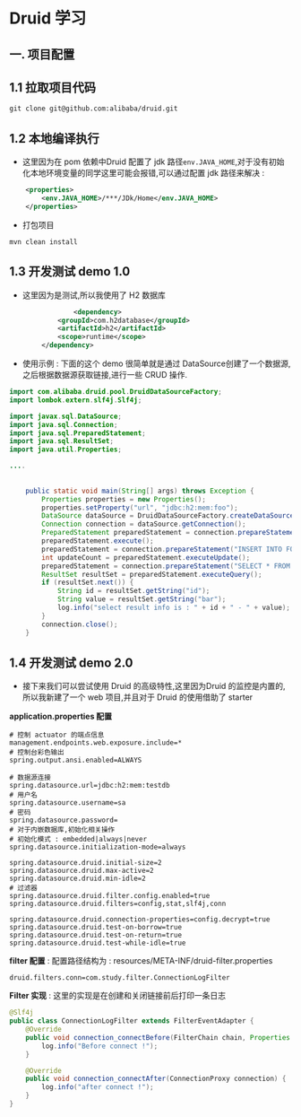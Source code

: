 # Druid 学习



## 一. 项目配置



## 1.1 拉取项目代码

```shell
git clone git@github.com:alibaba/druid.git
```

## 1.2 本地编译执行

- 这里因为在 pom 依赖中Druid 配置了 jdk 路径`env.JAVA_HOME`,对于没有初始化本地环境变量的同学这里可能会报错,可以通过配置 jdk 路径来解决 : 

```xml
	<properties>
		<env.JAVA_HOME>/***/JDk/Home</env.JAVA_HOME>
	</properties>
```

- 打包项目

```shell
mvn clean install
```


## 1.3 开发测试 demo 1.0

- 这里因为是测试,所以我使用了 H2 数据库

```xml
				<dependency>
            <groupId>com.h2database</groupId>
            <artifactId>h2</artifactId>
            <scope>runtime</scope>
        </dependency>
```

- 使用示例 : 下面的这个 demo 很简单就是通过 DataSource创建了一个数据源,之后根据数据源获取链接,进行一些 CRUD 操作.

```java
import com.alibaba.druid.pool.DruidDataSourceFactory;
import lombok.extern.slf4j.Slf4j;

import javax.sql.DataSource;
import java.sql.Connection;
import java.sql.PreparedStatement;
import java.sql.ResultSet;
import java.util.Properties;

....
  
 
	public static void main(String[] args) throws Exception {
        Properties properties = new Properties();
        properties.setProperty("url", "jdbc:h2:mem:foo");
        DataSource dataSource = DruidDataSourceFactory.createDataSource(properties);
        Connection connection = dataSource.getConnection();
        PreparedStatement preparedStatement = connection.prepareStatement("CREATE TABLE FOO (ID INT IDENTITY, BAR VARCHAR(64))");
        preparedStatement.execute();
        preparedStatement = connection.prepareStatement("INSERT INTO FOO (ID, BAR) VALUES (1, 'aaa')");
        int updateCount = preparedStatement.executeUpdate();
        preparedStatement = connection.prepareStatement("SELECT * FROM FOO");
        ResultSet resultSet = preparedStatement.executeQuery();
        if (resultSet.next()) {
            String id = resultSet.getString("id");
            String value = resultSet.getString("bar");
            log.info("select result info is : " + id + " - " + value);
        }
        connection.close();
    }
```

## 1.4 开发测试 demo 2.0

- 接下来我们可以尝试使用 Druid 的高级特性,这里因为Druid 的监控是内置的,所以我新建了一个 web 项目,并且对于 Druid 的使用借助了 starter

**application.properties 配置**

```properties
# 控制 actuator 的端点信息
management.endpoints.web.exposure.include=*
# 控制台彩色输出
spring.output.ansi.enabled=ALWAYS

# 数据源连接
spring.datasource.url=jdbc:h2:mem:testdb
# 用户名
spring.datasource.username=sa
# 密码
spring.datasource.password=
# 对于内嵌数据库,初始化相关操作
# 初始化模式 : embedded|always|never
spring.datasource.initialization-mode=always

spring.datasource.druid.initial-size=2
spring.datasource.druid.max-active=2
spring.datasource.druid.min-idle=2
# 过滤器
spring.datasource.druid.filter.config.enabled=true
spring.datasource.druid.filters=config,stat,slf4j,conn

spring.datasource.druid.connection-properties=config.decrypt=true
spring.datasource.druid.test-on-borrow=true
spring.datasource.druid.test-on-return=true
spring.datasource.druid.test-while-idle=true
```

**filter 配置** : 配置路径结构为 : resources/META-INF/druid-filter.properties

```properties
druid.filters.conn=com.study.filter.ConnectionLogFilter
```

**Filter 实现** : 这里的实现是在创建和关闭链接前后打印一条日志

```java
@Slf4j
public class ConnectionLogFilter extends FilterEventAdapter {
	@Override
	public void connection_connectBefore(FilterChain chain, Properties info) {
		log.info("Before connect !");
	}

	@Override
	public void connection_connectAfter(ConnectionProxy connection) {
		log.info("after connect !");
	}
}
```

